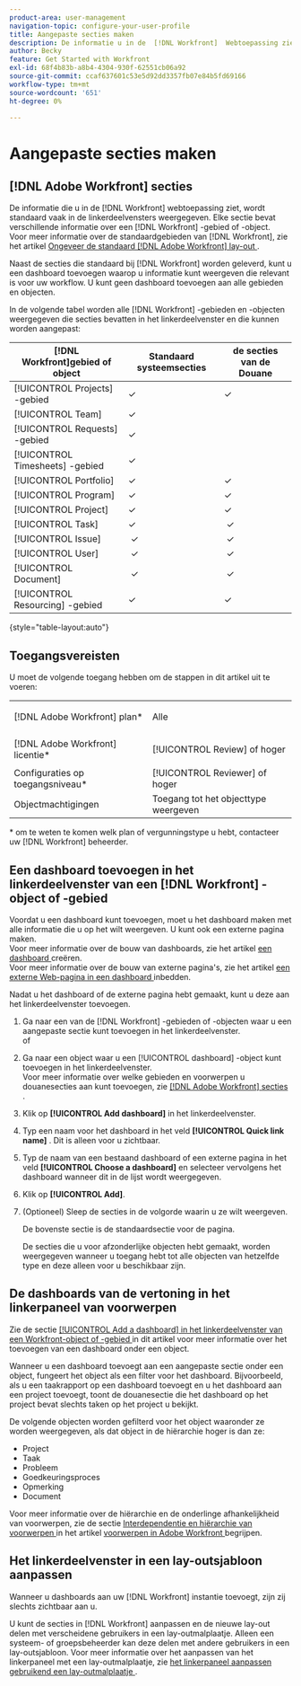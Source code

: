 ```yaml
---
product-area: user-management
navigation-topic: configure-your-user-profile
title: Aangepaste secties maken
description: De informatie u in de  [!DNL Workfront]  Webtoepassing ziet wordt vaak getoond in de secties in het linkerpaneel door gebrek. Elke sectie bevat verschillende informatie over a  [!DNL Workfront]  gebied of voorwerp.
author: Becky
feature: Get Started with Workfront
exl-id: 68f4b83b-a8b4-4304-930f-62551cb06a92
source-git-commit: ccaf637601c53e5d92dd3357fb07e84b5fd69166
workflow-type: tm+mt
source-wordcount: '651'
ht-degree: 0%

---
```


# Aangepaste secties maken

## [!DNL Adobe Workfront] secties

De informatie die u in de [!DNL Workfront] webtoepassing ziet, wordt standaard vaak in de linkerdeelvensters weergegeven. Elke sectie bevat verschillende informatie over een [!DNL Workfront] -gebied of -object.\
Voor meer informatie over de standaardgebieden van [!DNL Workfront], zie het artikel [ Ongeveer de standaard  [!DNL Adobe Workfront]  lay-out ](../../../administration-and-setup/customize-workfront/use-layout-templates/about-the-default-wf-layout.md).

Naast de secties die standaard bij [!DNL Workfront] worden geleverd, kunt u een dashboard toevoegen waarop u informatie kunt weergeven die relevant is voor uw workflow. U kunt geen dashboard toevoegen aan alle gebieden en objecten.

In de volgende tabel worden alle [!DNL Workfront] -gebieden en -objecten weergegeven die secties bevatten in het linkerdeelvenster en die kunnen worden aangepast:

| **[!DNL Workfront]gebied of object** | **Standaard systeemsecties** | **de secties van de Douane** |
|---|---|---|
| [!UICONTROL Projects] -gebied | ✓ | ✓ |
| [!UICONTROL Team] | ✓ |   |
| [!UICONTROL Requests] -gebied | ✓ |   |
| [!UICONTROL Timesheets] -gebied | ✓ |   |
| [!UICONTROL Portfolio] | ✓ | ✓ |
| [!UICONTROL Program] | ✓ | ✓ |
| [!UICONTROL Project] | ✓ | ✓ |
| [!UICONTROL Task] | ✓ |  ✓ |
| [!UICONTROL Issue] |  ✓ |  ✓ |
| [!UICONTROL User] |  ✓ |  ✓ |
| [!UICONTROL Document] |  ✓ |  ✓ |
| [!UICONTROL Resourcing] -gebied | ✓ | ✓ |

{style="table-layout:auto"}

## Toegangsvereisten

U moet de volgende toegang hebben om de stappen in dit artikel uit te voeren:

<table style="table-layout:auto"> 
 <col> 
 </col> 
 <col> 
 </col> 
 <tbody> 
  <tr> 
   <td role="rowheader">[!DNL Adobe Workfront] plan*</td> 
   <td> <p>Alle</p> </td> 
  </tr> 
  <tr> 
   <td role="rowheader">[!DNL Adobe Workfront] licentie*</td> 
   <td> <p>[!UICONTROL Review] of hoger</p> </td> 
  </tr> 
  <tr> 
   <td role="rowheader">Configuraties op toegangsniveau*</td> 
   <td>[!UICONTROL Reviewer] of hoger</td> 
  </tr> 
  <tr> 
   <td role="rowheader">Objectmachtigingen</td> 
   <td>Toegang tot het objecttype weergeven</td> 
  </tr> 
 </tbody> 
</table>

&#42; om te weten te komen welk plan of vergunningstype u hebt, contacteer uw [!DNL Workfront] beheerder.

## Een dashboard toevoegen in het linkerdeelvenster van een [!DNL Workfront] -object of -gebied

Voordat u een dashboard kunt toevoegen, moet u het dashboard maken met alle informatie die u op het wilt weergeven. U kunt ook een externe pagina maken.\
Voor meer informatie over de bouw van dashboards, zie het artikel [ een dashboard ](../../../reports-and-dashboards/dashboards/creating-and-managing-dashboards/create-dashboard.md) creëren.\
Voor meer informatie over de bouw van externe pagina&#39;s, zie het artikel [ een externe Web-pagina in een dashboard ](../../../reports-and-dashboards/dashboards/creating-and-managing-dashboards/embed-external-web-page-dashboard.md) inbedden.

Nadat u het dashboard of de externe pagina hebt gemaakt, kunt u deze aan het linkerdeelvenster toevoegen.

1. Ga naar een van de [!DNL Workfront] -gebieden of -objecten waar u een aangepaste sectie kunt toevoegen in het linkerdeelvenster.\
   of
1. Ga naar een object waar u een [!UICONTROL dashboard] -object kunt toevoegen in het linkerdeelvenster.\
   Voor meer informatie over welke gebieden en voorwerpen u douanesecties aan kunt toevoegen, zie [[!DNL Adobe Workfront]  secties ](#adobe-workfront-sections).
1. Klik op **[!UICONTROL Add dashboard]** in het linkerdeelvenster.
1. Typ een naam voor het dashboard in het veld **[!UICONTROL Quick link name]** . Dit is alleen voor u zichtbaar.
1. Typ de naam van een bestaand dashboard of een externe pagina in het veld **[!UICONTROL Choose a dashboard]** en selecteer vervolgens het dashboard wanneer dit in de lijst wordt weergegeven.
1. Klik op **[!UICONTROL Add]**.
1. (Optioneel) Sleep de secties in de volgorde waarin u ze wilt weergeven.

   De bovenste sectie is de standaardsectie voor de pagina.

   De secties die u voor afzonderlijke objecten hebt gemaakt, worden weergegeven wanneer u toegang hebt tot alle objecten van hetzelfde type en deze alleen voor u beschikbaar zijn.

## De dashboards van de vertoning in het linkerpaneel van voorwerpen

Zie de sectie [[!UICONTROL Add a dashboard] in het linkerdeelvenster van een Workfront-object of -gebied ](#add-a-dashboard-in-the-left-panel-of-a-workfront-object-or-area) in dit artikel voor meer informatie over het toevoegen van een dashboard onder een object.

Wanneer u een dashboard toevoegt aan een aangepaste sectie onder een object, fungeert het object als een filter voor het dashboard. Bijvoorbeeld, als u een taakrapport op een dashboard toevoegt en u het dashboard aan een project toevoegt, toont de douanesectie die het dashboard op het project bevat slechts taken op het project u bekijkt.

De volgende objecten worden gefilterd voor het object waaronder ze worden weergegeven, als dat object in de hiërarchie hoger is dan ze:

* Project
* Taak
* Probleem
* Goedkeuringsproces
* Opmerking
* Document

Voor meer informatie over de hiërarchie en de onderlinge afhankelijkheid van voorwerpen, zie de sectie [ Interdependentie en hiërarchie van voorwerpen ](../../../workfront-basics/navigate-workfront/workfront-navigation/understand-objects.md#understanding-interdependency-and-hierarchy-of-objects) in het artikel [ voorwerpen in Adobe Workfront ](../../../workfront-basics/navigate-workfront/workfront-navigation/understand-objects.md) begrijpen.

## Het linkerdeelvenster in een lay-outsjabloon aanpassen

Wanneer u dashboards aan uw [!DNL Workfront] instantie toevoegt, zijn zij slechts zichtbaar aan u.

U kunt de secties in [!DNL Workfront] aanpassen en de nieuwe lay-out delen met verscheidene gebruikers in een lay-outmalplaatje. Alleen een systeem- of groepsbeheerder kan deze delen met andere gebruikers in een lay-outsjabloon. Voor meer informatie over het aanpassen van het linkerpaneel met een lay-outmalplaatje, zie [ het linkerpaneel aanpassen gebruikend een lay-outmalplaatje ](/help/quicksilver/administration-and-setup/customize-workfront/use-layout-templates/customize-left-panel.md).
